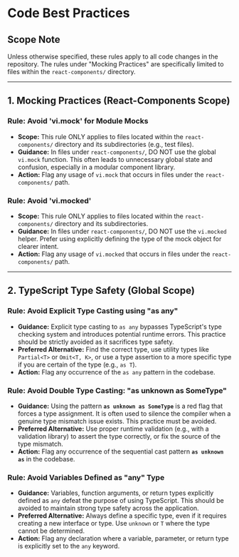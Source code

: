 # Code Best Practices

## Scope Note
Unless otherwise specified, these rules apply to all code changes in the repository. The rules under "Mocking Practices" are specifically limited to files within the `react-components/` directory.

---

## 1. Mocking Practices (React-Components Scope)

### Rule: Avoid 'vi.mock' for Module Mocks
- **Scope:** This rule ONLY applies to files located within the `react-components/` directory and its subdirectories (e.g., test files).
- **Guidance:** In files under `react-components/`, DO NOT use the global `vi.mock` function. This often leads to unnecessary global state and confusion, especially in a modular component library.
- **Action:** Flag any usage of `vi.mock` that occurs in files under the `react-components/` path.

### Rule: Avoid 'vi.mocked'
- **Scope:** This rule ONLY applies to files located within the `react-components/` directory and its subdirectories.
- **Guidance:** In files under `react-components/`, DO NOT use the `vi.mocked` helper. Prefer using explicitly defining the type of the mock object for clearer intent.
- **Action:** Flag any usage of `vi.mocked` that occurs in files under the `react-components/` path.

---

## 2. TypeScript Type Safety (Global Scope)

### Rule: Avoid Explicit Type Casting using "as any"
- **Guidance:** Explicit type casting to `as any` bypasses TypeScript's type checking system and introduces potential runtime errors. This practice should be strictly avoided as it sacrifices type safety.
- **Preferred Alternative:** Find the correct type, use utility types like `Partial<T>` or `Omit<T, K>`, or use a type assertion to a more specific type if you are certain of the type (e.g., `as T`).
- **Action:** Flag any occurrence of the `as any` pattern in the codebase.

### Rule: Avoid Double Type Casting: "as unknown as SomeType"
- **Guidance:** Using the pattern **`as unknown as SomeType`** is a red flag that forces a type assignment. It is often used to silence the compiler when a genuine type mismatch issue exists. This practice must be avoided.
- **Preferred Alternative:** Use proper runtime validation (e.g., with a validation library) to assert the type correctly, or fix the source of the type mismatch.
- **Action:** Flag any occurrence of the sequential cast pattern **`as unknown as`** in the codebase.

### Rule: Avoid Variables Defined as "any" Type
- **Guidance:** Variables, function arguments, or return types explicitly defined as `any` defeat the purpose of using TypeScript. This should be avoided to maintain strong type safety across the application.
- **Preferred Alternative:** Always define a specific type, even if it requires creating a new interface or type. Use `unknown` or `T` where the type cannot be determined.
- **Action:** Flag any declaration where a variable, parameter, or return type is explicitly set to the `any` keyword.
